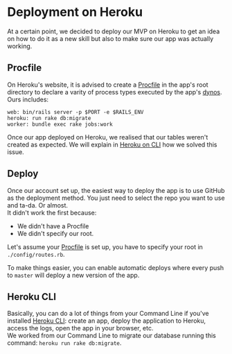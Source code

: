 # Deployment on Heroku

At a certain point, we decided to deploy our MVP on Heroku to get an idea on how to do it as a new skill but also to make sure our app was actually working.

## Procfile

On Heroku's website, it is advised to create a [Procfile](https://devcenter.heroku.com/articles/procfile) in the app's root directory to declare a varity of process types executed by the app's [dynos](https://devcenter.heroku.com/articles/dynos). Ours includes:

```
web: bin/rails server -p $PORT -e $RAILS_ENV
heroku: run rake db:migrate
worker: bundle exec rake jobs:work
```

Once our app deployed on Heroku, we realised that our tables weren't created as expected. We will explain in [Heroku on CLI](https://github.com/ChocolatineMathou/acebook-PushMePullYou/blob/master/docs/deployment-heroku.md#heroku-cli) how we solved this issue.

## Deploy

Once our account set up, the easiest way to deploy the app is to use GitHub as the deployment method. You just need to select the repo you want to use and ta-da. Or almost.  
It didn't work the first because:  
- We didn't have a Procfile  
- We didn't specify our root.  

Let's assume your [Procfile](https://github.com/ChocolatineMathou/acebook-PushMePullYou/blob/master/docs/deployment-heroku.md#procfile) is set up, you have to specify your root in `./config/routes.rb`.

To make things easier, you can enable automatic deploys where every push to `master` will deploy a new version of the app.

## Heroku CLI

Basically, you can do a lot of things from your Command Line if you've installed [Heroku CLI](https://devcenter.heroku.com/articles/heroku-cli#download-and-install): create an app, deploy the application to Heroku, access the logs, open the app in your browser, etc.  
We worked from our Command Line to migrate our database running this command: `heroku run rake db:migrate`.